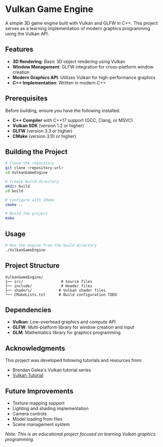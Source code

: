 # Vulkan Game Engine

A simple 3D game engine built with Vulkan and GLFW in C++. This project serves as a learning implementation of modern graphics programming using the Vulkan API.

## Features

- **3D Rendering**: Basic 3D object rendering using Vulkan
- **Window Management**: GLFW integration for cross-platform window creation
- **Modern Graphics API**: Utilizes Vulkan for high-performance graphics
- **C++ Implementation**: Written in modern C++

## Prerequisites

Before building, ensure you have the following installed:

- **C++ Compiler** with C++17 support (GCC, Clang, or MSVC)
- **Vulkan SDK** (version 1.2 or higher)
- **GLFW** (version 3.3 or higher)
- **CMake** (version 3.10 or higher)

## Building the Project

```bash
# Clone the repository
git clone <repository-url>
cd VulkanGameEngine

# Create build directory
mkdir build
cd build

# Configure with CMake
cmake ..

# Build the project
make
```

## Usage

```bash
# Run the engine from the build directory
./VulkanGameEngine
```

## Project Structure

```
VulkanGameEngine/
├── src/                 # Source files
├── include/             # Header files
├── shaders/            # Vulkan shader files
└── CMakeLists.txt      # Build configuration TODO
```

## Dependencies

- **Vulkan**: Low-overhead graphics and compute API
- **GLFW**: Multi-platform library for window creation and input
- **GLM**: Mathematics library for graphics programming

## Acknowledgments

This project was developed following tutorials and resources from:
- Brendan Galea's Vulkan tutorial series
- [Vulkan Tutorial](https://vulkan-tutorial.com)


## Future Improvements

- Texture mapping support
- Lighting and shading implementation
- Camera controls
- Model loading from files
- Scene management system

*Note: This is an educational project focused on learning Vulkan graphics programming.*
